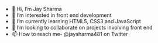 - 👋 Hi, I’m Jay Sharma
- 👀 I’m interested in front end development
- 🌱 I’m currently learning HTML5, CSS3 and JavaScript
- 💞️ I’m looking to collaborate on projects involving front end 
- 📫 How to reach me- @jaysharma481 on Twitter

<!---
jaysharma21/jaysharma21 is a ✨ special ✨ repository because its `README.md` (this file) appears on your GitHub profile.
You can click the Preview link to take a look at your changes.
--->
